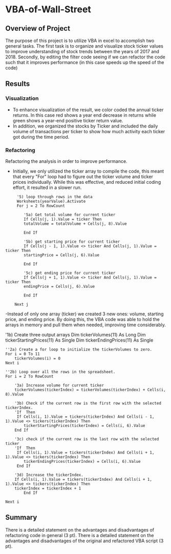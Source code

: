 # VBA-of-Wall-Street
## Overview of Project ##
The purpose of this project is to utilize VBA in excel to accomplish two general tasks. The first task is to organize and visualize stock ticker values to improve understanding of stock trends between the years of 2017 and 2018. Secondly, by editing the filter code seeing if we can refactor the code such that it improves performance (in this case speeds up the speed of the code)
## Results ##
### Visualization ###
- To enhance visualization of the result, we color coded the annual ticker returns. In this case red shows a year end decrease in returns while green shows a year-end positive ticker return value.
- In addition, we organized the stocks by Ticker and included the daily volume of transactions per ticker to show how much activity each ticker got during the time period.
### Refactoring ###
Refactoring the analysis in order to improve performance.
- Initially, we only utilized the ticker array to compile the code, this meant that every "For" loop had to figure out the ticker volume and ticker prices individually. While this was effective, and reduced initial coding effort, it resulted in a slower run.
>           
         '5) loop through rows in the data
         Worksheets(yearValue).Activate
         For j = 2 To RowCount
        
            '5a) Get total volume for current ticker
            If Cells(j, 1).Value = ticker Then
            totalVolume = totalVolume + Cells(j, 8).Value
        
            End If
            
            '5b) get starting price for current ticker
            If Cells(j - 1, 1).Value <> ticker And Cells(j, 1).Value = ticker Then
            startingPrice = Cells(j, 6).Value
        
            End If
        
            '5c) get ending price for current ticker
            If Cells(j + 1, 1).Value <> ticker And Cells(j, 1).Value = ticker Then
            endingPrice = Cells(j, 6).Value
        
            End If
        
        Next j
-Instead of only one array (ticker) we created 3 new ones: volume, starting price, and ending price. By doing this, the VBA code was able to hold the arrays in memory and pull them when needed, improving time considerably.
>

'1b) Create three output arrays
    Dim tickerVolumes(11) As Long
    Dim tickerStartingPrices(11) As Single
    Dim tickerEndingPrices(11) As Single
       
    ''2a) Create a for loop to initialize the tickerVolumes to zero.
    For i = 0 To 11
        tickerVolumes(i) = 0
    Next i
        
    ''2b) Loop over all the rows in the spreadsheet.
    For i = 2 To RowCount
    
        '3a) Increase volume for current ticker
        tickerVolumes(tickerIndex) = tickerVolumes(tickerIndex) + Cells(i, 8).Value
        
        '3b) Check if the current row is the first row with the selected tickerIndex.
        'If  Then
         If Cells(i, 1).Value = tickers(tickerIndex) And Cells(i - 1, 1).Value <> tickers(tickerIndex) Then
            tickerStartingPrices(tickerIndex) = Cells(i, 6).Value
        End If
        
        '3c) check if the current row is the last row with the selected ticker
        'If  Then
         If Cells(i, 1).Value = tickers(tickerIndex) And Cells(i + 1, 1).Value <> tickers(tickerIndex) Then
            tickerEndingPrices(tickerIndex) = Cells(i, 6).Value
         End If

        '3d) Increase the tickerIndex.
        If Cells(i, 1).Value = tickers(tickerIndex) And Cells(i + 1, 1).Value <> tickers(tickerIndex) Then
        tickerIndex = tickerIndex + 1
            End If
    
    Next i
    

## Summary ##
There is a detailed statement on the advantages and disadvantages of refactoring code in general (3 pt).
There is a detailed statement on the advantages and disadvantages of the original and refactored VBA script (3 pt).
